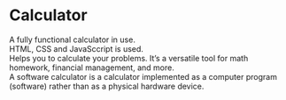 # Calculator
A fully functional calculator in use.
<br>
HTML, CSS and JavaSccript is used.
<br>
Helps you to calculate your problems. It’s a versatile tool for math homework, financial management, and more.
<br>
A software calculator is a calculator implemented as a computer program (software) rather than as a physical hardware device.
